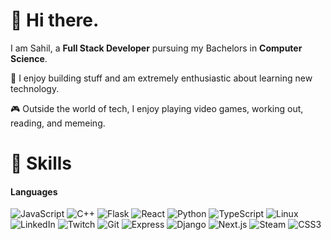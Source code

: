 # 👋 Hi there.

I am Sahil, a **Full Stack Developer** pursuing my Bachelors in **Computer Science**.

:wrench: I enjoy building stuff and am extremely enthusiastic about learning new technology.

:video_game: Outside the world of tech, I enjoy playing video games, working out, reading, and memeing.

# 🧰 Skills

#### Languages

![JavaScript](https://img.shields.io/badge/JavaScript-323330?style=for-the-badge&logo=javascript&logoColor=F7DF1E)
![C++](https://img.shields.io/badge/C%2B%2B-00599C?style=for-the-badge&logo=c%2B%2B&logoColor=white)
![Flask](https://img.shields.io/badge/Flask-000000?style=for-the-badge&logo=flask&logoColor=white)
![React](https://img.shields.io/badge/React-20232A?style=for-the-badge&logo=react&logoColor=61DAFB)
![Python](https://img.shields.io/badge/Python-FFD43B?style=for-the-badge&logo=python&logoColor=blue)
![TypeScript](https://img.shields.io/badge/TypeScript-007ACC?style=for-the-badge&logo=typescript&logoColor=white)
![Linux](https://img.shields.io/badge/Linux-FCC624?style=for-the-badge&logo=linux&logoColor=black)
![LinkedIn](https://img.shields.io/badge/LinkedIn-0077B5?style=for-the-badge&logo=linkedin&logoColor=white)
![Twitch](https://img.shields.io/badge/Twitch-9146FF?style=for-the-badge&logo=twitch&logoColor=white)
![Git](https://img.shields.io/badge/GIT-E44C30?style=for-the-badge&logo=git&logoColor=white)
![Express](https://img.shields.io/badge/Express%20js-000000?style=for-the-badge&logo=express&logoColor=white)
![Django](https://img.shields.io/badge/Django-092E20?style=for-the-badge&logo=django&logoColor=green)
![Next.js](https://img.shields.io/badge/next%20js-000000?style=for-the-badge&logo=nextdotjs&logoColor=white)
![Steam](https://img.shields.io/badge/Steam-000000?style=for-the-badge&logo=steam&logoColor=white)
![CSS3](https://img.shields.io/badge/CSS3-1572B6?style=for-the-badge&logo=css3&logoColor=white)
